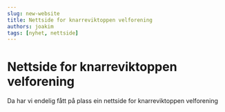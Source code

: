 ```yaml
---
slug: new-website
title: Nettside for knarreviktoppen velforening
authors: joakim
tags: [nyhet, nettside]
---
```


# Nettside for knarreviktoppen velforening

Da har vi endelig fått på plass ein nettside for knarreviktoppen velforening
